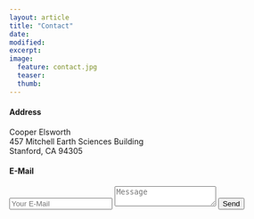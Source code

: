 ```yaml
---
layout: article
title: "Contact"
date: 
modified:
excerpt:
image:
  feature: contact.jpg
  teaser:
  thumb:
---
```

#### Address
Cooper Elsworth  
457 Mitchell Earth Sciences Building  
Stanford, CA 94305

#### E-Mail
<form action="http://formspree.io/cooper.elsworth@gmail.com" method="POST">
  <input type="email" name="_replyto" placeholder="Your E-Mail">
  <textarea name="body" placeholder="Message"></textarea>
  <input type="submit" value="Send">
</form>
